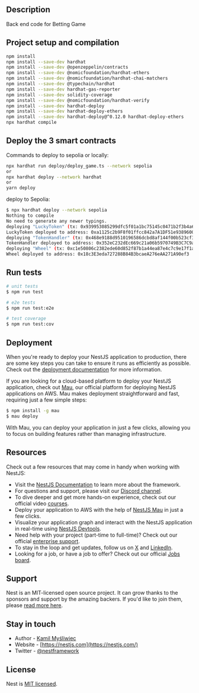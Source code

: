 ## Description

Back end code for Betting Game

## Project setup and compilation

```bash
npm install
npm install --save-dev hardhat
npm install --save-dev @openzeppelin/contracts
npm install --save-dev @nomicfoundation/hardhat-ethers
npm install --save-dev @nomicfoundation/hardhat-chai-matchers
npm install --save-dev @typechain/hardhat
npm install --save-dev hardhat-gas-reporter
npm install --save-dev solidity-coverage
npm install --save-dev @nomicfoundation/hardhat-verify
npm install --save-dev hardhat-deploy
npm install --save-dev hardhat-deploy-ethers
npm install --save-dev hardhat-deploy@^0.12.0 hardhat-deploy-ethers
npx hardhat compile
```

## Deploy the 3 smart contracts

Commands to deploy to sepolia or locally:
```bash
npx hardhat run deploy/deploy_game.ts --network sepolia
or
npx hardhat deploy --network hardhat
or
yarn deploy

```

deploy to Sepolia:

```bash
$ npx hardhat deploy --network sepolia
Nothing to compile
No need to generate any newer typings.
deploying "LuckyToken" (tx: 0x939953085299dfc5f01a1bc75145c0471b2f3b4a67b67b3ee782c23d28cc7b79)...: deployed at 0xa1125c2b9F8f01ffcc842a7A1DF51e93896005Eb with 1721217 gas
LuckyToken deployed to address: 0xa1125c2b9F8f01ffcc842a7A1DF51e93896005Eb
deploying "TokenHandler" (tx: 0x468e9188d9510196586dcbd8af144f00b523cf33698a65151b6362f8fff0fb17)...: deployed at 0x352eC232dEc669c21a06b5970749B3C7C9aCe77c with 915061 gas
TokenHandler deployed to address: 0x352eC232dEc669c21a06b5970749B3C7C9aCe77c
deploying "Wheel" (tx: 0xc1e50806c2382ede60d852f87b1a44ea87e4c7c9e17f1aab6a4e91e9fa6dfee4)...: deployed at 0x18c3E3eda727288B84B3bcaeA276eAA271A90ef3 with 1256458 gas
Wheel deployed to address: 0x18c3E3eda727288B84B3bcaeA276eAA271A90ef3
```

## Run tests

```bash
# unit tests
$ npm run test

# e2e tests
$ npm run test:e2e

# test coverage
$ npm run test:cov
```

## Deployment

When you're ready to deploy your NestJS application to production, there are some key steps you can take to ensure it runs as efficiently as possible. Check out the [deployment documentation](https://docs.nestjs.com/deployment) for more information.

If you are looking for a cloud-based platform to deploy your NestJS application, check out [Mau](https://mau.nestjs.com), our official platform for deploying NestJS applications on AWS. Mau makes deployment straightforward and fast, requiring just a few simple steps:

```bash
$ npm install -g mau
$ mau deploy
```

With Mau, you can deploy your application in just a few clicks, allowing you to focus on building features rather than managing infrastructure.

## Resources

Check out a few resources that may come in handy when working with NestJS:

- Visit the [NestJS Documentation](https://docs.nestjs.com) to learn more about the framework.
- For questions and support, please visit our [Discord channel](https://discord.gg/G7Qnnhy).
- To dive deeper and get more hands-on experience, check out our official video [courses](https://courses.nestjs.com/).
- Deploy your application to AWS with the help of [NestJS Mau](https://mau.nestjs.com) in just a few clicks.
- Visualize your application graph and interact with the NestJS application in real-time using [NestJS Devtools](https://devtools.nestjs.com).
- Need help with your project (part-time to full-time)? Check out our official [enterprise support](https://enterprise.nestjs.com).
- To stay in the loop and get updates, follow us on [X](https://x.com/nestframework) and [LinkedIn](https://linkedin.com/company/nestjs).
- Looking for a job, or have a job to offer? Check out our official [Jobs board](https://jobs.nestjs.com).

## Support

Nest is an MIT-licensed open source project. It can grow thanks to the sponsors and support by the amazing backers. If you'd like to join them, please [read more here](https://docs.nestjs.com/support).

## Stay in touch

- Author - [Kamil Myśliwiec](https://twitter.com/kammysliwiec)
- Website - [https://nestjs.com](https://nestjs.com/)
- Twitter - [@nestframework](https://twitter.com/nestframework)

## License

Nest is [MIT licensed](https://github.com/nestjs/nest/blob/master/LICENSE).
